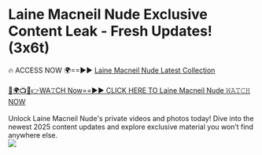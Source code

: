 # Laine Macneil Nude Exclusive Content Leak - Fresh Updates! (3x6t)

🔥 ACCESS NOW 🌍==►► <a href="https://tinyurl.com/2mz8nhtm" rel="nofollow">Laine Macneil Nude Latest Collection</a>
<br><br>
[🔴🌍📺📱👉WA𝚃CH Now==►► CLICK HERE TO Laine Macneil Nude 𝚆𝙰𝚃𝙲𝙷 NOW](https://tinyurl.com/2mz8nhtm)
<br><br>
Unlock Laine Macneil Nude's private videos and photos today! Dive into the newest 2025 content updates and explore exclusive material you won’t find anywhere else.
<br>
<a href="https://tinyurl.com/2mz8nhtm" rel="nofollow" data-target="animated-image.originalLink"><img src="https://camo.githubusercontent.com/8a4f000d20f83aca3bf7ec5f350d767afa0574a8a352519fd8cfa583a6f93a33/68747470733a2f2f692e696d6775722e636f6d2f644a486b345a712e676966" data-canonical-src="https://i.imgur.com/dJHk4Zq.gif" style="max-width: 100%; display: inline-block;" data-target="animated-image.originalImage"></a>
<br>
